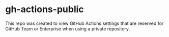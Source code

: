 # gh-actions-public

This repo was created to view GitHub Actions settings that are reserved for GitHub Team or Enterprise when using a private repository.
